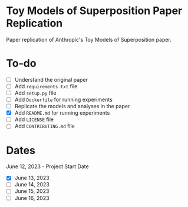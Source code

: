 # Toy Models of Superposition Paper Replication 

Paper replication of Anthropic's Toy Models of Superposition paper. 

# To-do

- [ ] Understand the original paper 
- [ ] Add `requirements.txt` file
- [ ] Add `setup.py` file
- [ ] Add `Dockerfile` for running experiments
- [ ] Replicate the models and analyses in the paper
- [x] Add `README.md` for running experiments
- [ ] Add `LICENSE` file
- [ ] Add `CONTRIBUTING.md` file

# Dates
June 12, 2023 - Project Start Date
- [x] June 13, 2023
- [ ] June 14, 2023
- [ ] June 15, 2023
- [ ] June 16, 2023
